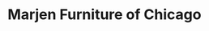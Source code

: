 ---
title: "Marjen Furniture of Chicago"
url: /chicago/marjen-furniture-of-chicago/
shop: furniture
---